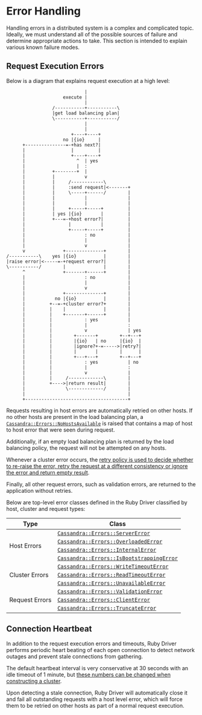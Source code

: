 # Error Handling

Handling errors in a distributed system is a complex and complicated topic.
Ideally, we must understand all of the possible sources of failure and determine
appropriate actions to take. This section is intended to explain various known
failure modes.

## Request Execution Errors

Below is a diagram that explains request execution at a high level:

```ditaa
                             |
                     execute |
                             |
                 /-----------+-----------\
                 |get load balancing plan|
                 \-----------+-----------/
                             |
                             |
                        +----+----+
                     no |{io}     |
      +---------------=-+has next?|
      |                 |         |
      |                 +----+----+
      |                   ^  | yes
      |                   |  :
      |          +--------+  |
      |          |           v
      |          |     /------------\
      |          |     :send request|<-------+
      |          |     \-----+------/        |
      |          |           |               |
      |          |           |               |
      |          |     +-----+-----+         |
      |          | yes |{io}       |         |
      |          +---=-+host error?|         |
      |                |           |         |
      |                +-----+-----+         |
      |                      : no            |
      |                      |               |
      |                      v               |
      v              +--------------+        |
/-----------\    yes |{io}          |        |
|raise error|<-----=-+request error?|        |
\-----------/        |              |        |
      ^              +-------+------+        |
      |                      : no            |
      |                      |               |
      |                      v               |
      |              +--------------+        |
      |           no |{io}          |        |
      |         +--=-+cluster error?+        |
      |         |    |              |        |
      |         |    +-------+------+        |
      |         |            : yes           |
      |         |            |               :
      |         |            v               | yes
      |         |        +-------+        +--+---+
      |         |        |{io}   | no     |{io}  |
      |         |        |ignore?+-=----->|retry?|
      |         |        |       |        |      |
      |         |        +---+---+        +--+---+
      |         |            : yes           | no
      |         |            |               :
      |         |            v               |
      |         |     /-------------\        |
      |         +---->|return result|        |
      |               \-------------/        |
      |                                      |
      +--------------------------------------+
```

Requests resulting in host errors are automatically retried on other hosts. If
no other hosts are present in the load balancing plan, a [`Cassandra::Errors::NoHostsAvailable`](http://datastax.github.io/ruby-driver/api/errors/no_hosts_available/)
is raised that contains a map of host to host error that were seen during
request.

Additionally, if an empty load balancing plan is returned by the load balancing
policy, the request will not be attempted on any hosts.

Whenever a cluster error occurs, the [retry policy is used to decide whether to
re-raise the error, retry the request at a different consistency or ignore the
error and return empty result](http://datastax.github.io/ruby-driver/features/retry_policies/).

Finally, all other request errors, such as validation errors, are returned to
the application without retries.

Below are top-level error classes defined in the Ruby Driver classified by host,
cluster and request types:

<table class="table table-striped table-hover table-condensed">
  <thead>
    <tr>
      <th>Type</th>
      <th>Class</th>
    </tr>
  </thead>
  <tbody>
    <tr>
      <td rowspan="4">Host Errors</td>
      <td>
        <a href="http://datastax.github.io/ruby-driver/api/errors/server_error/"><code>Cassandra::Errors::ServerError</code></a>
      </td>
    </tr>
    <tr>
      <td>
        <a href="http://datastax.github.io/ruby-driver/api/errors/overloaded_error/"><code>Cassandra::Errors::OverloadedError</code></a>
      </td>
    </tr>
    <tr>
      <td>
        <a href="http://datastax.github.io/ruby-driver/api/errors/internal_error/"><code>Cassandra::Errors::InternalError</code></a>
      </td>
    </tr>
    <tr>
      <td>
        <a href="http://datastax.github.io/ruby-driver/api/errors/is_bootstrapping_error/"><code>Cassandra::Errors::IsBootstrappingError</code></a>
      </td>
    </tr>
    <tr>
      <td rowspan="3">Cluster Errors</td>
      <td>
        <a href="http://datastax.github.io/ruby-driver/api/errors/write_timeout_error/"><code>Cassandra::Errors::WriteTimeoutError</code></a>
      </td>
    </tr>
    <tr>
      <td>
        <a href="http://datastax.github.io/ruby-driver/api/errors/read_timeout_error/"><code>Cassandra::Errors::ReadTimeoutError</code></a>
      </td>
    </tr>
    <tr>
      <td>
        <a href="http://datastax.github.io/ruby-driver/api/errors/unavailable_error/"><code>Cassandra::Errors::UnavailableError</code></a>
      </td>
    </tr>
    <tr>
      <td rowspan="3">Request Errors</td>
      <td>
        <a href="http://datastax.github.io/ruby-driver/api/errors/validation_error/"><code>Cassandra::Errors::ValidationError</code></a>
      </td>
    </tr>
    <tr>
      <td>
        <a href="http://datastax.github.io/ruby-driver/api/errors/client_error/"><code>Cassandra::Errors::ClientError</code></a>
      </td>
    </tr>
    <tr>
      <td>
        <a href="http://datastax.github.io/ruby-driver/api/errors/truncate_error/"><code>Cassandra::Errors::TruncateError</code></a>
      </td>
    </tr>
  </tbody>
</table>

## Connection Heartbeat

In addition to the request execution errors and timeouts, Ruby Driver performs
periodic heart beating of each open connection to detect network outages and
prevent stale connections from gathering.

The default heartbeat interval is very conservative at 30 seconds with an idle
timeout of 1 minute, but [these numbers can be changed when constructing a cluster](http://datastax.github.io/ruby-driver/api/#cluster-class_method).

Upon detecting a stale connection, Ruby Driver will automatically close it and
fail all outstanding requests with a host level error, which will force them to
be retried on other hosts as part of a normal request execution.

